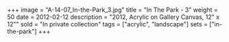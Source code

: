 +++
image = "A-14-07_In-the-Park_3.jpg"
title = "In The Park - 3"
weight = 50
date = 2012-02-12
description = "2012, Acrylic on Gallery Canvas, 12\" x 12\""
sold = "In private collection"
tags = ["acrylic", "landscape"]
sets = ["in-the-park"]
+++
